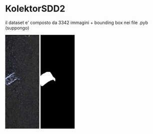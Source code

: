 # KolektorSDD2

il dataset e' composto da 3342 immagini + bounding box nei file .pyb (suppongo)

![img](./images/img.jpg) ![alt](./images/label.jpg)
